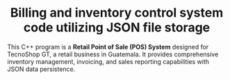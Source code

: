 <h1 align="center"><b>Billing and inventory control system code utilizing JSON file storage</b></h1>

 <p>This C++ program is a <strong>Retail Point of Sale (POS) System</strong> designed for TecnoShop GT, a retail business in Guatemala. It provides comprehensive inventory management, invoicing, and sales reporting capabilities with JSON data persistence.</p>

